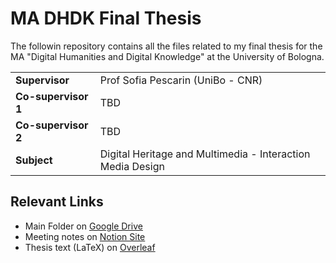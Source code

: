 # MA DHDK Final Thesis

The followin repository contains all the files related to my final thesis for the MA "Digital Humanities and Digital Knowledge" at the University of Bologna. 

<table>
<tr>
    <td><b>Supervisor</b></td>
    <td>Prof Sofia Pescarin (UniBo - CNR)</td>
</tr>
<tr>
    <td><b>Co-supervisor 1</b></td>
    <td>TBD</td>
</tr>
<tr>
    <td><b>Co-supervisor 2</b></td>
    <td>TBD</td>
</tr>
<tr>
    <td><b>Subject</b></td>
    <td>Digital Heritage and Multimedia - Interaction Media Design</td>
</tr>
</table>

## Relevant Links

- Main Folder on [Google Drive](https://drive.google.com/drive/u/0/folders/17ugat9U1_oqLrUnpZ9kt_WJoxvDhecUa)
- Meeting notes on [Notion Site](https://www.notion.so/MA-DHDK-Final-Thesis-abea273e2085456e83ca7e2190a7cd00)
- Thesis text (LaTeX) on [Overleaf](https://www.overleaf.com/6982722417xwkjcxmnmdwr)
